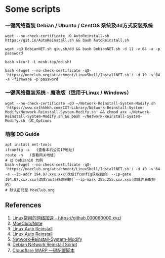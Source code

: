 # Some scripts

### 一键网络重装 Debian / Ubuntu / CentOS 系统及dd方式安装系统

```
wget --no-check-certificate -O AutoReinstall.sh https://git.io/AutoReinstall.sh && bash AutoReinstall.sh
```
```
wget -qO DebianNET.sh qiu.sh/dd && bash DebianNET.sh -d 11 -v 64 -a -p password
```
```
bash <(curl -L mcnb.top/dd.sh)
```
```
bash <(wget --no-check-certificate -qO- 'https://moeclub.org/attachment/LinuxShell/InstallNET.sh') -d 10 -v 64 -a -firmware -p password
```

### 一键网络重装系统 - 魔改版（适用于Linux / Windows）

```
wget --no-check-certificate -qO ~/Network-Reinstall-System-Modify.sh 'https://www.cxthhhhh.com/CXT-Library/Network-Reinstall-System-Modify/Network-Reinstall-System-Modify.sh' && chmod a+x ~/Network-Reinstall-System-Modify.sh && bash ~/Network-Reinstall-System-Modify.sh -UI_Options
```

### 萌咖 DD Guide
```
apt install net-tools
ifconfig -a   (查看本机公网IP地址)
route -n   (查看网关地址)
# 以 Debian10 为例
bash <(wget --no-check-certificate -qO- 'https://moeclub.org/attachment/LinuxShell/InstallNET.sh') -d 10 -v 64 -a --ip-addr 194.87.xxx.xxx(改成ifconfig获取到的) --ip-gate 194.87.xxx.xxx(改成route获取到的) --ip-mask 255.255.xxx.xxx(改成你获取到的)
# 默认密码是 MoeClub.org
```


## References
1. [Linux常用的网络加速 - https://github.000060000.xyz/ ](https://github.com/ylx2016/Linux-NetSpeed)
2. [MoeClub/Note](https://github.com/MoeClub/Note)
3. [Linux Auto Reinstall](https://github.com/hiCasper/Shell)
4. [Linux Auto Reinstall](https://github.com/jiuqi9997/Shell)
5. [Network-Reinstall-System-Modify](https://github.com/MeowLove/Network-Reinstall-System-Modify)
6. [Debian Network Reinstall Script](https://github.com/bohanyang/debi)
7. [Cloudflare WARP 一键配置脚本](https://github.com/P3TERX/warp.sh)

